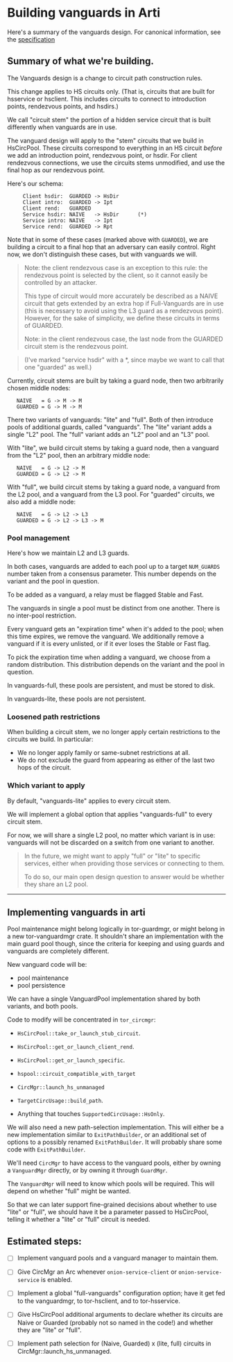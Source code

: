 # Building vanguards in Arti

Here's a summary of the vanguards design.
For canonical information, see the
[specification](https://spec.torproject.org/vanguards-spec/index.html)


## Summary of what we're building.

The Vanguards design is a change to circuit path construction rules.

This change applies to HS circuits only.
(That is, circuits that are built for hsservice or hsclient.
This includes circuits to connect to introduction points,
rendezvous points, and hsdirs.)

We call "circuit stem" the portion of a hidden service circuit
that is built differently when vanguards are in use.

The vanguard design will apply to the "stem" circuits
that we build in HsCircPool.  These circuits correspond to
everything in an HS circuit _before_ we add an introduction point,
rendezvous point, or hsdir.  For client rendezvous connections,
we use the circuits stems unmodified, and use the
final hop as our rendezvous point.

Here's our schema:
```
     Client hsdir:  GUARDED -> HsDir
     Client intro:  GUARDED -> Ipt
     Client rend:   GUARDED
     Service hsdir: NAIVE   -> HsDir      (*)
     Service intro: NAIVE   -> Ipt
     Service rend:  GUARDED -> Rpt
```

Note that in some of these cases (marked above with `GUARDED`),
we are building a circuit to a final hop
that an adversary can easily control.
Right now, we don't distinguish these cases,
but with vanguards we will.

> Note: the client rendezvous case is an exception to this rule:
> the rendezvous point is selected by the client, so it cannot easily be
> controlled by an attacker.
>
> This type of circuit would more accurately be described as a NAIVE circuit
> that gets extended by an extra hop if Full-Vanguards are in use
> (this is necessary to avoid using the L3 guard as a rendezvous point).
> However, for the sake of simplicity, we define these circuits in terms of
> GUARDED.
>
> Note: in the client rendezvous case, the last node from the GUARDED
> circuit stem is the rendezvous point.

> (I've marked "service hsdir" with a *,
> since maybe we want to call that one "guarded" as well.)

Currently, circuit stems are built by taking a guard node,
then two arbitrarily chosen middle nodes:
```
   NAIVE   = G -> M -> M
   GUARDED = G -> M -> M
```

There two variants of vanguards: "lite" and "full".
Both of then introduce pools of additional guards,
called "vanguards".
The "lite" variant adds a single "L2" pool.
The "full" variant adds an "L2" pool and an "L3" pool.

With "lite", we build circuit stems by taking a guard node,
then a vanguard from the "L2" pool, then an arbitrary middle node:
```
   NAIVE   = G -> L2 -> M
   GUARDED = G -> L2 -> M
```

With "full", we build circuit stems by taking a guard node,
a vanguard from the L2 pool,
and a vanguard from the L3 pool.
For "guarded" circuits, we also add a middle node:
```
   NAIVE   = G -> L2 -> L3
   GUARDED = G -> L2 -> L3 -> M
```

### Pool management

Here's how we maintain L2 and L3 guards.

In both cases, vanguards are added to each pool
up to a target `NUM_GUARDS` number taken from a consensus parameter.
This number depends on the variant and the pool in question.

To be added as a vanguard, a relay must be flagged Stable and Fast.

The vanguards in single a pool must be distinct from one another.
There is no inter-pool restriction.

Every vanguard gets an "expiration time" when it's added to the pool;
when this time expires, we remove the vanguard.
We additionally remove a vanguard if it is every unlisted,
or if it ever loses the Stable or Fast flag.

To pick the expiration time when adding a vanguard,
we choose from a random distribution.
This distribution depends on the variant and the pool in question.

In vanguards-full, these pools are persistent,
and must be stored to disk.

In vanguards-lite, these pools are not persistent.

### Loosened path restrictions

When building a circuit stem,
we no longer apply certain restrictions to the circuits we build.
In particular:

 - We no longer apply family or same-subnet restrictions at all.
 - We do not exclude the guard from appearing as
   either of the last two hops of the circuit.

### Which variant to apply

By default, "vanguards-lite" applies to every circuit stem.

We will implement a global option that applies "vanguards-full"
to every circuit stem.

For now, we will share a single L2 pool,
no matter which variant is in use:
vanguards will not be discarded on a switch
from one variant to another.

> In the future, we might want to apply "full" or "lite"
> to specific services,
> either when providing those services or connecting to them.
>
> To do so, our main open design question to answer
> would be whether they share an L2 pool.


-----


## Implementing vanguards in arti

Pool maintenance might belong logically in tor-guardmgr,
or might belong in a new tor-vanguardmgr crate.
It shouldn't share an implementation with the main guard pool though,
since the criteria for keeping and using
guards and vanguards are completely different.

New vanguard code will be:
 * pool maintenance
 * pool persistence

We can have a single VanguardPool implementation
shared by both variants, and both pools.

Code to modify will be concentrated in `tor_circmgr`:
 * `HsCircPool::take_or_launch_stub_circuit`.
 * `HsCircPool::get_or_launch_client_rend`.
 * `HsCircPool::get_or_launch_specific`.
 * `hspool::circuit_compatible_with_target`
 * `CircMgr::launch_hs_unmanaged`

 * `TargetCircUsage::build_path`.
 * Anything that touches `SupportedCircUsage::HsOnly`.

We will also need a new path-selection implementation.
This will either be a new implementation
similar to `ExitPathBuilder`,
or an additional set of options to a possibly renamed
`ExitPathBuilder`.
It will probably share some code with `ExitPathBuilder`.

We'll need `CircMgr` to have access to the vanguard pools,
either by owning a `VanguardMgr` directly,
or by owning it through `GuardMgr`.

The `VanguardMgr` will need to know which pools
will be required.
This will depend on whether "full" might be wanted.

So that we can later support fine-grained decisions
about whether to use "lite" or "full",
we should have it be a parameter passed to HsCircPool,
telling it whether a "lite" or "full" circuit is needed.

## Estimated steps:

 * [ ] Implement vanguard pools and a vanguard manager to maintain them.
 * [ ] Give CircMgr an Arc<VanguardMgr> whenever `onion-service-client`
       or `onion-service-service` is enabled.
 * [ ] Implement a global "full-vanguards" configuration option;
       have it get fed to the vanguardmgr, to tor-hsclient, and to tor-hsservice.
 * [ ] Give HsCircPool additional arguments to declare whether its
       circuits are Naive or Guarded
       (probably not so named in the code!)
       and whether they are "lite" or "full".
 * [ ] Implement path selection for (Naive, Guarded) x (lite, full)
       circuits in CircMgr::launch_hs_unmanaged.

